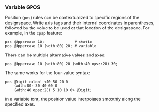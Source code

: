 ### Variable GPOS

Position (`pos`) rules can be contextualized to specific regions of the designspace.
Write axis tags and their internal coordinates in parentheses, followed by the value to be used at that location of the designspace.
For example, in the `cpsp` feature:

```fea
pos @Uppercase 10;              # static
pos @Uppercase 10 (wdth:80) 20; # variable
```

There can be multiple alternative values and axes:

```fea
pos @Uppercase 10 (wdth:80) 20 (wdth:40 opsz:28) 30;
```

The same works for the four-value syntax:

```fea
pos @Digit colon' <10 50 20 0
	(wdth:80) 30 40 60 0
	(wdth:40 opsz:28) 5 10 10 0> @Digit;
```

In a variable font, the position value interpolates smoothly along the specified axes.